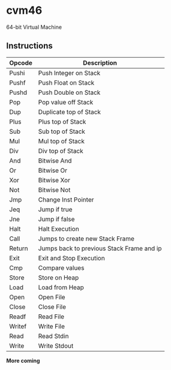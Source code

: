 # cvm46

64-bit Virtual Machine

## Instructions

| Opcode | Description             |
|--------|-------------------------|
| Pushi  | Push Integer on Stack   |
| Pushf  | Push Float on Stack     |
| Pushd  | Push Double on Stack    |
| Pop    | Pop value off Stack     |
| Dup    | Duplicate top of Stack  |
| Plus   | Plus top of Stack       |
| Sub    | Sub top of Stack        |
| Mul    | Mul top of Stack        |
| Div    | Div top of Stack        | 
| And    | Bitwise And             |
| Or     | Bitwise Or              |
| Xor    | Bitwise Xor             |
| Not    | Bitwise Not             |
| Jmp    | Change Inst Pointer     |
| Jeq    | Jump if true            |
| Jne    | Jump if false           |
| Halt   | Halt Execution          |
| Call   | Jumps to create new Stack Frame |
| Return | Jumps back to previous Stack Frame and ip |
| Exit   | Exit and Stop Execution |
| Cmp    | Compare values          |
| Store  | Store on Heap           | 
| Load   | Load from Heap           |
| Open   | Open File               |
| Close  | Close File              |
| Readf  | Read File               |
| Writef | Write File              |
| Read   | Read Stdin              |
| Write  | Write Stdout            |

**More coming**
